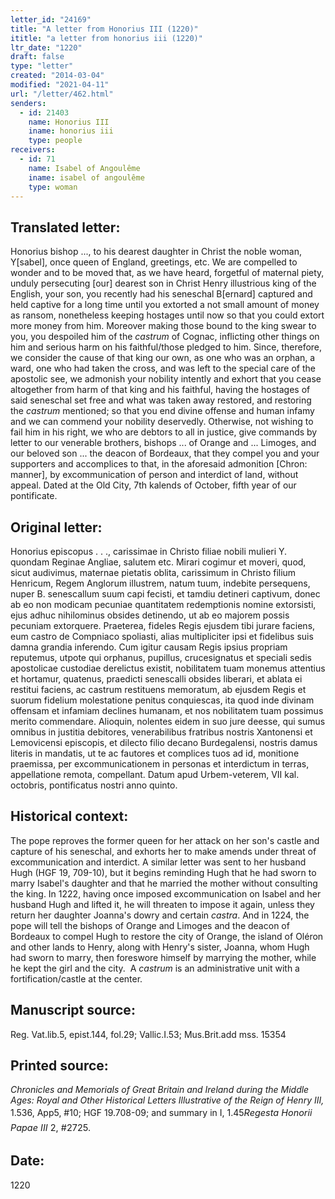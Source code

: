 ```yaml
---
letter_id: "24169"
title: "A letter from Honorius III (1220)"
ititle: "a letter from honorius iii (1220)"
ltr_date: "1220"
draft: false
type: "letter"
created: "2014-03-04"
modified: "2021-04-11"
url: "/letter/462.html"
senders:
  - id: 21403
    name: Honorius III
    iname: honorius iii
    type: people
receivers:
  - id: 71
    name: Isabel of Angoulême
    iname: isabel of angoulême
    type: woman
---
```

<h2> Translated letter:</h2><p>Honorius bishop ..., to his dearest daughter in Christ the noble woman, Y[sabel], once queen of England, greetings, etc. We are compelled to wonder and to be moved that, as we have heard, forgetful of maternal piety, unduly persecuting [our] dearest son in Christ Henry illustrious king of the English, your son, you recently had his seneschal B[ernard] captured and held captive for a long time until you extorted a not small amount of money as ransom, nonetheless keeping hostages until now so that you could extort more money from him. Moreover making those bound to the king swear to you, you despoiled him of the <em>castrum</em>&nbsp;of Cognac, inflicting other things on him and serious harm on his faithful/those pledged to him. Since, therefore, we consider the cause of that king our own, as one who was an orphan, a ward, one who had taken the cross, and was left to the special care of the apostolic see, we admonish your nobility intently and exhort that you cease altogether from harm of that king and his faithful, having the hostages of said seneschal set free and what was taken away restored, and restoring the <em>castrum</em>&nbsp;mentioned; so that you end divine offense and human infamy and we can commend your nobility deservedly. Otherwise, not wishing to fail him in his right, we who are debtors to all in justice, give commands by letter to our venerable brothers, bishops ... of Orange and ... Limoges, and our beloved son ... the deacon of Bordeaux, that they compel you and your supporters and accomplices to that, in the aforesaid admonition [Chron: manner], by excommunication of person and interdict of land, without appeal. Dated at the Old City, 7th kalends of October, fifth year of our pontificate.</p><h2 class="mt-4"> Original letter:</h2>Honorius episcopus . . ., carissimae in Christo filiae nobili mulieri Y. quondam Reginae Angliae, salutem etc.
Mirari cogimur et moveri, quod, sicut audivimus, maternae pietatis oblita, carissimum in Christo filium Henricum, Regem Anglorum illustrem, natum tuum, indebite persequens, nuper B. senescallum suum capi fecisti, et tamdiu detineri captivum, donec ab eo non modicam pecuniae quantitatem redemptionis nomine extorsisti, ejus adhuc nihilominus obsides detinendo, ut ab eo majorem possis pecuniam extorquere.  Praeterea, fideles Regis ejusdem tibi jurare faciens, eum castro de Compniaco spoliasti, alias multipliciter ipsi et fidelibus suis damna grandia inferendo. Cum igitur causam Regis ipsius propriam reputemus, utpote qui orphanus, pupillus, crucesignatus et speciali sedis apostolicae custodiae derelictus existit, nobilitatem tuam monemus attentius et hortamur, quatenus, praedicti senescalli obsides liberari, et ablata ei restitui faciens, ac castrum restituens memoratum, ab ejusdem Regis et suorum fidelium molestatione penitus conquiescas, ita quod inde divinam offensam et infamiam declines humanam, et nos nobilitatem tuam possimus merito commendare.  Alioquin, nolentes eidem in suo jure deesse, qui sumus omnibus in justitia debitores, venerabilibus fratribus nostris Xantonensi et Lemovicensi episcopis, et dilecto filio decano Burdegalensi, nostris damus literis in mandatis, ut te ac fautores et complices tuos ad id, monitione praemissa, per excommunicationem in personas et interdictum in terras, appellatione remota, compellant.
Datum apud Urbem-veterem, VII kal. octobris, pontificatus nostri anno quinto.
<h2 class="mt-4"> Historical context:</h2><p>The pope reproves the former queen for her attack on her son's castle and capture of his seneschal, and exhorts her to make amends under threat of excommunication and interdict. A similar letter was sent to her husband Hugh (HGF 19, 709-10), but it begins reminding Hugh that he had sworn to marry Isabel's daughter and that he married the mother without consulting the king. In 1222, having once imposed excommunication on Isabel and her husband Hugh and lifted it, he will threaten to impose it again, unless they return her daughter Joanna's dowry and certain <em>castra</em>. And in 1224, the pope will tell the bishops of Orange and Limoges and the deacon of Bordeaux to compel Hugh to restore the city of Orange, the island of Oléron and other lands to Henry, along with Henry's sister, Joanna, whom Hugh had sworn to marry, then foreswore himself by marrying the mother, while he kept the girl and the city.&nbsp; A&nbsp;<em>castrum</em>&nbsp;is an administrative unit with a fortification/castle at the center.</p><h2 class="mt-4"> Manuscript source:</h2>Reg. Vat.lib.5, epist.144, fol.29; Vallic.I.53; Mus.Brit.add mss. 15354
<h2 class="mt-4"> Printed source:</h2><p><em>Chronicles and Memorials of Great Britain and Ireland during the Middle Ages: Royal and Other Historical Letters Illustrative of the Reign of Henry III,</em> 1.536, App5, #10; HGF 19.708-09; and summary in I, 1.45<em><span style="font-size: 14.4444446563721px; line-height: 23.3333339691162px; background-color: transparent;">Regesta Honorii Papae III&nbsp;</span></em><span style="font-size: 14.4444446563721px; line-height: 1.5; background-color: transparent;">2, #2725.</span></p><h2 class="mt-4"> Date:</h2>1220